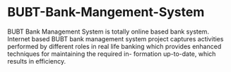 # BUBT-Bank-Mangement-System
 BUBT Bank Management System is totally online based bank system. Internet based BUBT bank management system project  captures activities performed by different roles in real life banking which provides enhanced techniques for  maintaining the required in- formation up-to-date, which results in efficiency. 
